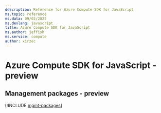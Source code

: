 ```yaml
---
description: Reference for Azure Compute SDK for JavaScript
ms.topic: reference
ms.data: 09/02/2022
ms.devlang: javascript
title: Azure Compute SDK for JavaScript
ms.author: jeffish
ms.service: compute
author: xirzec
---
```

# Azure Compute SDK for JavaScript - preview

## Management packages - preview
[!INCLUDE [mgmt-packages](compute-mgmt-index.md)]